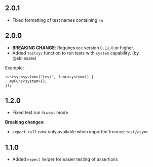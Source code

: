 ## 2.0.1

- Fixed formatting of test names containing `\n`

## 2.0.0

- **BREAKING CHANGE**: Requires `moc` version `0.11.0` or higher.
- Added `testsys` function to run tests with `system` capability. (by @skilesare)

Example:
```motoko
testsys<system>("test", func<system>() {
  myFunc<system>();
});
```

## 1.2.0

- Fixed test run in `wasi` mode

**Breaking changes**:
- `expect.call` now only available when imported from `mo:test/async`

## 1.1.0

- Added `expect` helper for easier testing of assertions